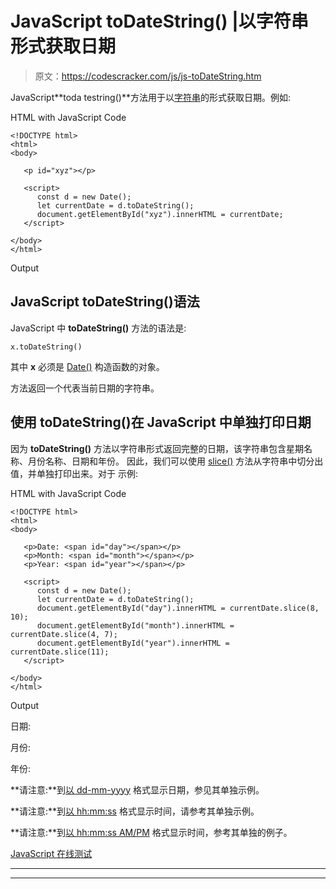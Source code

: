# JavaScript toDateString() |以字符串形式获取日期

> 原文：<https://codescracker.com/js/js-toDateString.htm>

JavaScript**toda testring()**方法用于以[字符串](/js/js-strings.htm)的形式获取日期。例如:

HTML with JavaScript Code

```
<!DOCTYPE html>
<html>
<body>

   <p id="xyz"></p>

   <script>
      const d = new Date();
      let currentDate = d.toDateString();
      document.getElementById("xyz").innerHTML = currentDate;
   </script>

</body>
</html>
```

Output

## JavaScript toDateString()语法

JavaScript 中 **toDateString()** 方法的语法是:

```
x.toDateString()
```

其中 **x** 必须是 [Date()](/js/js-date-constructor.htm) 构造函数的对象。

方法返回一个代表当前日期的字符串。

## 使用 toDateString()在 JavaScript 中单独打印日期

因为 **toDateString()** 方法以字符串形式返回完整的日期，该字符串包含星期名称、月份名称、日期和年份。 因此，我们可以使用 [slice()](/js/js-slice-string.htm) 方法从字符串中切分出值，并单独打印出来。对于 示例:

HTML with JavaScript Code

```
<!DOCTYPE html>
<html>
<body>

   <p>Date: <span id="day"></span></p>
   <p>Month: <span id="month"></span></p>
   <p>Year: <span id="year"></span></p>

   <script>
      const d = new Date();
      let currentDate = d.toDateString();
      document.getElementById("day").innerHTML = currentDate.slice(8, 10);
      document.getElementById("month").innerHTML = currentDate.slice(4, 7);
      document.getElementById("year").innerHTML = currentDate.slice(11);
   </script>

</body>
</html>
```

Output

日期:

月份:

年份:

**请注意:**到[以 dd-mm-yyyy](/js/js-dates.htm#b) 格式显示日期，参见其单独示例。

**请注意:**到[以 hh:mm:ss](/js/js-dates.htm#c) 格式显示时间，请参考其单独示例。

**请注意:**到[以 hh:mm:ss AM/PM](/js/js-dates.htm#d) 格式显示时间，参考其单独的例子。

[JavaScript 在线测试](/exam/showtest.php?subid=6)

* * *

* * *